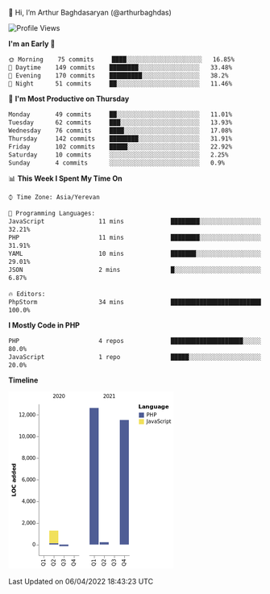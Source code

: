 👋 Hi, I’m Arthur Baghdasaryan (@arthurbaghdas)


<!--START_SECTION:waka-->
![Profile Views](http://img.shields.io/badge/Profile%20Views-3-blue)

**I'm an Early 🐤** 

```text
🌞 Morning    75 commits     ████░░░░░░░░░░░░░░░░░░░░░   16.85% 
🌆 Daytime    149 commits    ████████░░░░░░░░░░░░░░░░░   33.48% 
🌃 Evening    170 commits    █████████░░░░░░░░░░░░░░░░   38.2% 
🌙 Night      51 commits     ██░░░░░░░░░░░░░░░░░░░░░░░   11.46%

```
📅 **I'm Most Productive on Thursday** 

```text
Monday       49 commits     ██░░░░░░░░░░░░░░░░░░░░░░░   11.01% 
Tuesday      62 commits     ███░░░░░░░░░░░░░░░░░░░░░░   13.93% 
Wednesday    76 commits     ████░░░░░░░░░░░░░░░░░░░░░   17.08% 
Thursday     142 commits    ████████░░░░░░░░░░░░░░░░░   31.91% 
Friday       102 commits    █████░░░░░░░░░░░░░░░░░░░░   22.92% 
Saturday     10 commits     ░░░░░░░░░░░░░░░░░░░░░░░░░   2.25% 
Sunday       4 commits      ░░░░░░░░░░░░░░░░░░░░░░░░░   0.9%

```


📊 **This Week I Spent My Time On** 

```text
⌚︎ Time Zone: Asia/Yerevan

💬 Programming Languages: 
JavaScript               11 mins             ████████░░░░░░░░░░░░░░░░░   32.21% 
PHP                      11 mins             ████████░░░░░░░░░░░░░░░░░   31.91% 
YAML                     10 mins             ███████░░░░░░░░░░░░░░░░░░   29.01% 
JSON                     2 mins              █░░░░░░░░░░░░░░░░░░░░░░░░   6.87%

🔥 Editors: 
PhpStorm                 34 mins             █████████████████████████   100.0%

```

**I Mostly Code in PHP** 

```text
PHP                      4 repos             ████████████████████░░░░░   80.0% 
JavaScript               1 repo              █████░░░░░░░░░░░░░░░░░░░░   20.0%

```


**Timeline**

![Chart not found](https://raw.githubusercontent.com/arthurbaghdas/arthurbaghdas/main/charts/bar_graph.png) 


 Last Updated on 06/04/2022 18:43:23 UTC
<!--END_SECTION:waka-->
